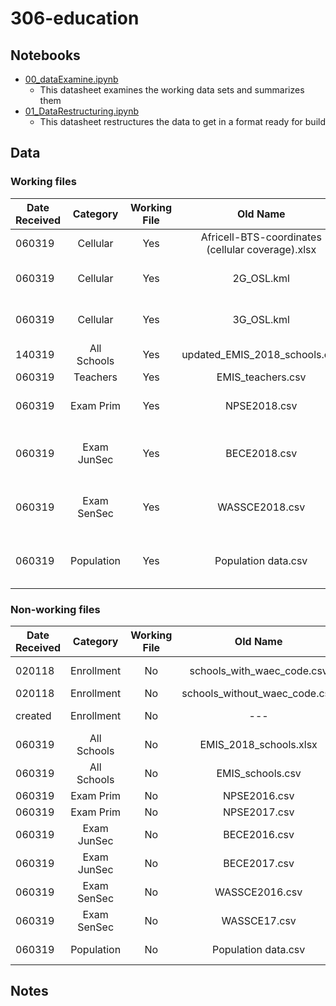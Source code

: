 # 306-education

## Notebooks
- [00_dataExamine.ipynb](https://github.com/beyondwordsstudio/306-education/blob/master/00_DataExamine.ipynb)
    - This datasheet examines the working data sets and summarizes them
- [01_DataRestructuring.ipynb](https://github.com/beyondwordsstudio/306-education/blob/master/01_DataRestructuring.ipynb)
    - This datasheet restructures the data to get in a format ready for build
    
## Data
### Working files

| Date Received | Category | Working File | Old Name | New Name | Notes |
| ------------- |:-------------:|:-------------:|:-------------:|:-------------:| -----|
| 060319 | Cellular | Yes | Africell-BTS-coordinates (cellular coverage).xlsx | cell_africell.csv | None |
| 060319 | Cellular | Yes | 2G_OSL.kml | cell_orange_2g.csv| Converted from .kml to .csv |
| 060319 | Cellular | Yes | 3G_OSL.kml | cell_orange_3g.csv | Converted from .kml to .csv |
| 140319 | All Schools | Yes | updated_EMIS_2018_schools.csv | schools_2018.csv | None |
| 060319 | Teachers | Yes | EMIS_teachers.csv | teachers.csv | None |
| 060319 | Exam Prim | Yes | NPSE2018.csv | exam_prim_2018.csv | Using as Primary Exam data |
| 060319 | Exam JunSec | Yes | BECE2018.csv | exam_junsec_2018.csv | Using as Junior Secondary Exam data |
| 060319 | Exam SenSec | Yes | WASSCE2018.csv | exam_sensec_2018.csv | Using as Senior Secondary Exam data |
| 060319 | Population | Yes | Population data.csv | population.csv | Not sure where this comes into play |

### Non-working files

| Date Received | Category | Working File | Old Name | New Name | Notes |
| ------------- |:-------------:|:-------------:|:-------------:|:-------------:| -----|
| 020118 | Enrollment | No | schools_with_waec_code.csv | schools_with_waec_code.csv | Combine with 'schools_without_waec_code.csv |
| 020118 | Enrollment | No | schools_without_waec_code.csv | schools_without_waec_code.csv | None |
| created | Enrollment | No | --- | enrollment.csv | combined data from schools with and without waec |
| 060319 | All Schools | No | EMIS_2018_schools.xlsx | -- | Outdated |
| 060319 | All Schools | No | EMIS_schools.csv | -- | Outdated |
| 060319 | Exam Prim | No | NPSE2016.csv | exam_prim_2016.csv | Will implement later |
| 060319 | Exam Prim | No | NPSE2017.csv | exam_prim_2017.csv | Will implement later |
| 060319 | Exam JunSec | No | BECE2016.csv | exam_junsec_2016.csv | Will implement later |
| 060319 | Exam JunSec | No | BECE2017.csv | exam_junsec_2017.csv | Will implement later |
| 060319 | Exam SenSec | No | WASSCE2016.csv | exam_sensec_2016.csv | Will implement later |
| 060319 | Exam SenSec | No | WASSCE17.csv | exam_sensec_2017.csv | Will implement later |
| 060319 | Population | No | Population data.csv | population.csv | Not sure where this comes into play |



## Notes
